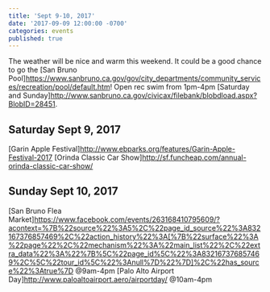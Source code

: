 ```yaml
---
title: 'Sept 9-10, 2017'
date: '2017-09-09 12:00:00 -0700'
categories: events
published: true
---
```


The weather will be nice and warm this weekend. It could be a good chance to go the [San Bruno Pool]https://www.sanbruno.ca.gov/gov/city_departments/community_services/recreation/pool/default.htm! Open rec swim from 1pm-4pm [Saturday and Sunday]http://www.sanbruno.ca.gov/civicax/filebank/blobdload.aspx?BlobID=28451.

## Saturday Sept 9, 2017
[Garin Apple Festival]http://www.ebparks.org/features/Garin-Apple-Festival-2017
[Orinda Classic Car Show]http://sf.funcheap.com/annual-orinda-classic-car-show/

## Sunday Sept 10, 2017
[San Bruno Flea Market]https://www.facebook.com/events/263168410795609/?acontext=%7B%22source%22%3A5%2C%22page_id_source%22%3A832167376857469%2C%22action_history%22%3A[%7B%22surface%22%3A%22page%22%2C%22mechanism%22%3A%22main_list%22%2C%22extra_data%22%3A%22%7B%5C%22page_id%5C%22%3A832167376857469%2C%5C%22tour_id%5C%22%3Anull%7D%22%7D]%2C%22has_source%22%3Atrue%7D @9am-4pm
[Palo Alto Airport Day]http://www.paloaltoairport.aero/airportday/ @10am-4pm

